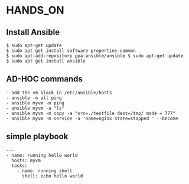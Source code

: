 # HANDS_ON

## Install Ansible
    $ sudo apt-get update 
    $ sudo apt-get install software-properties-common 
    $ sudo apt-add-repository ppa:ansible/ansible $ sudo apt-get update 
    $ sudo apt-get install ansible    

## AD-HOC commands

    - add the vm block in /etc/ansible/hosts
    - ansible -m all ping 
    - ansible myvm -m ping
    - ansible myvm -a "ls"
    - ansible myvm -m copy -a "src=./testfile dest=/tmp/ mode = 777"
    - ansible myvm -m service -a 'name=nginx state=stopped ' --become

## simple playbook
    ---
    - name: running hello world
      hosts: myvm
      tasks:
        - name: running shell
          shell: echo hello world